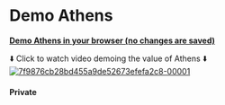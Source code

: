 # Demo Athens

[**Demo Athens in your browser \(no changes are saved\)**](https://athensresearch.github.io/athens)

⬇️ Click to watch video demoing the value of Athens ⬇️ [![7f9876cb28bd455a9de52673efefa2c8-00001](https://user-images.githubusercontent.com/8952138/115828768-00a9a480-a3c3-11eb-9b44-ae5488434ce2.gif)](https://www.loom.com/share/7f9876cb28bd455a9de52673efefa2c8)

#### Private

